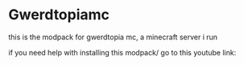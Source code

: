 # Gwerdtopiamc
this is the modpack for gwerdtopia mc, a minecraft server i run

if you need help with installing this modpack/ go to this youtube link: 
